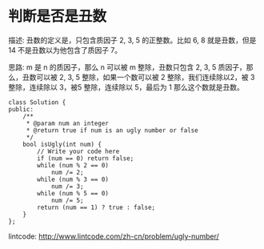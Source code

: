 # 判断是否是丑数

描述: 丑数的定义是，只包含质因子 2, 3, 5 的正整数。比如 6, 8 就是丑数，但是 14 不是丑数以为他包含了质因子 7。

思路: m 是 n 的质因子，那么 n 可以被 m 整除，丑数只包含 2, 3, 5 质因子，那么，丑数可以被 2, 3, 5 整除，如果一个数可以被 2 整除，我们连续除以2，被 3 整除，连续除以 3，被5 整除，连续除以 5，最后为 1 那么这个数就是丑数。



```
class Solution {
public:
    /**
     * @param num an integer
     * @return true if num is an ugly number or false
     */
    bool isUgly(int num) {
        // Write your code here
        if (num == 0) return false;
    	while (num % 2 == 0) 
    	    num /= 2;
    	while (num % 3 == 0) 
    	    num /= 3;
    	while (num % 5 == 0) 
    	    num /= 5;
    	return (num == 1) ? true : false; 
    }
};
```

lintcode: http://www.lintcode.com/zh-cn/problem/ugly-number/